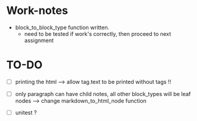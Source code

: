 # Work-notes
- block_to_block_type function written.
  - need to be tested if work's correctly, then proceed to next assignment

# TO-DO
- [ ] printing the html --> allow tag.text to be printed without tags !!
- [ ] only paragraph can have child notes, all other block_types will be  leaf nodes --> change markdown_to_html_node function
- [ ] unitest ?


